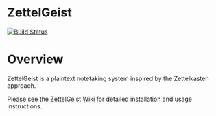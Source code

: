 # ZettelGeist

[![Build Status](https://www.travis-ci.org/ZettelGeist/zettelgeist.svg?branch=master)](https://www.travis-ci.org/ZettelGeist/zettelgeist)

# Overview

ZettelGeist is a plaintext notetaking system inspired by the Zettelkasten approach.

Please see the [ZettelGeist Wiki](https://github.com/ZettelGeist/zettelgeist/wiki) for detailed installation and usage instructions.

